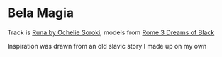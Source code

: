 # Bela Magia

Track is [Runa by Ochelie Soroki](https://www.youtube.com/watch?v=ARS_OZFZHIo), models from [Rome 3 Dreams of Black](https://experiments.withgoogle.com/3-dreams-of-black)

Inspiration was drawn from an old slavic story I made up on my own